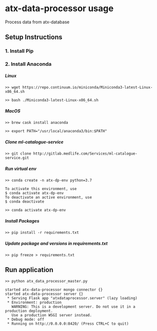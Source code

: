 # atx-data-processor usage
Process data from atx-database




## Setup Instructions

### 1. Install Pip
### 2. Install Anaconda
##### Linux
`>> wget https://repo.continuum.io/miniconda/Miniconda3-latest-Linux-x86_64.sh`

`>> bash ./Miniconda3-latest-Linux-x86_64.sh`

##### MacOS
`>> brew cask install anaconda`

`>> export PATH="/usr/local/anaconda3/bin:$PATH"`

##### Clone ml-catalogue-service
`>> git clone http://gitlab.medlife.com/Services/ml-catalogue-service.git`

##### Run virtual env
`>> conda create -n atx-dp-env python=3.7`

```
To activate this environment, use
$ conda activate atx-dp-env
To deactivate an active environment, use
$ conda deactivate
```

`>> conda activate atx-dp-env`

##### Install Packages

`>> pip install -r requirements.txt`

##### Update package and versions in requirements.txt

`>> pip freeze > requirements.txt`




## Run application
`>> python atx_data_processor_master.py`

    started atx-data-processor mongo connector {}
    started atx-data-processor server {}
     * Serving Flask app "atxdataprocessor.server" (lazy loading)
     * Environment: production
       WARNING: This is a development server. Do not use it in a production deployment.
       Use a production WSGI server instead.
     * Debug mode: off
     * Running on http://0.0.0.0:8420/ (Press CTRL+C to quit)




